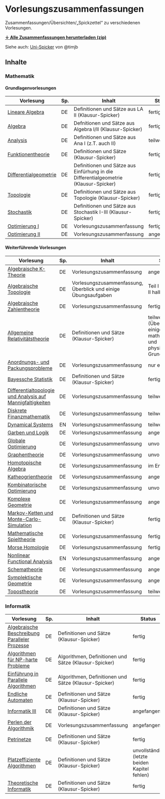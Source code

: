 <h1>Vorlesungszusammenfassungen</h1>

Zusammenfassungen/Übersichten/&bdquo;Spickzettel&ldquo; zu verschiedenen Vorlesungen.

<a href="https://github.com/GraffL/Vorlesungszusammenfassungen/archive/refs/heads/master.zip"><strong>&darr; Alle Zusammenfassungen herunterladen (zip)</strong></a>

Siehe auch: <a href="https://github.com/timjb/uni-spicker">Uni-Spicker</a> von @timjb

<h2>Inhalte</h2>

<h3>Mathematik</h3>

<h4>Grundlagenvorlesungen</h4>

| Vorlesung | Sp. | Inhalt | Status |
| --------- | --- | ------ | ------ |
| [Lineare Algebra](Lineare%20Algebra) | DE | Definitionen und Sätze aus LA II (Klausur-Spicker) | fertig |
| [Algebra](Algebra) | DE | Defnitionen und Sätze aus Algebra I/II (Klausur-Spicker) | fertig |
| [Analysis](Analysis) | DE | Definitionen und Sätze aus Ana I (z.T. auch II) | teilweise |
| [Funktionentheorie](Funktionentheorie) | DE | Definitionen und Sätze (Klausur-Spicker) | fertig |
| [Differentialgeometrie](Differentialgeometrie) | DE | Definitionen und Sätze aus Einfürhung in die Differentialgeometrie (Klausur-Spicker) | fertig |
| [Topologie](Topologie) | DE |  Definitionen und Sätze aus Topologie (Klausur-Spicker) | fertig |
| [Stochastik](Stochastik) | DE |  Definitionen und Sätze aus Stochastik I-III (Klausur-Spicker) | fertig |
| [Optimierung I](Einfuehrung%20in%20die%20Optimierung) | DE |  Vorlesungszusammenfassung | fertig |
| [Optimierung II](Optimierung%20II) | DE |  Vorlesungszusammenfassung | angefangen |

<h4>Weiterführende Vorlesungen</h4>

| Vorlesung | Sp. | Inhalt | Status |
| --------- | --- | ------ | ------ |
| [Algebraische K-Theorie](Algebraische%20K-Theorie) | DE | Vorlesungszusammenfassung | angefangen |
| [Algebraische Topologie](Algebraische%20Topologie) | DE | Vorlesungszusammenfassung, Überblick und einige Übungsaufgaben | Teil I fertig, Teil II halb |
| [Algebraische Zahlentheorie](Algebraische%20Zahlentheorie) | DE | Vorlesungszusammenfassung | fertig |
| [Allgemeine Relativitätstheorie](Allgemeine%20Relativit%C3%A4tstheorie) | DE | Definitionen und Sätze (Klausur-Spicker) | teilweise (Übersicht einiger mathematischer und physikalischer Grundbegriffe) |
| [Anordnungs- und Packungsprobleme](Anordnungs-%20und%20Packungsprobleme) | DE | Vorlesungszusammenfassung | nur ein Kapitel |
| [Bayessche Statistik](Bayessche%20Statistik) | DE | Definitionen und Sätze (Klausur-Spicker) | fertig |
| [Differentialtopologie und Analysis auf Mannigfaltigkeiten](Differentialtopologie%20und%20Analysis%20auf%20Mannigfaltigkeiten) | DE | Vorlesungszusammenfassung | teilweise |
| [Diskrete Finanzmathematik](Diskrete%20Finanzmathematik) | DE | Vorlesungszusammenfassung | teilweise |
| [Dynamical Systems](Dynamical%20Systems) | EN | Vorlesungszusammenfassung | teilweise |
| [Garben und Logik](Garben%20und%20Logik) | DE | Vorlesungszusammenfassung | angefangen |
| [Globale Optimierung](Globale%20Optimierung) | DE | Vorlesungszusammenfassung | unvollständig |
| [Graphentheorie](Graphentheorie) | DE | Vorlesungszusammenfassung | unvollständig |
| [Homotopische Algebra](Homotopische%20Algebra) | DE | Vorlesungszusammenfassung | im Entstehen |
| [Katheogrientheorie](Katheogrientheorie) | DE | Vorlesungszusammenfassung | angefangen |
| [Kombinatorische Optimierung](Kombinatorische%20Optimierung) | DE | Vorlesungszusammenfassung | unvollständig |
| [Komplexe Geometrie](Komplexe%20Geometrie) | DE | Vorlesungszusammenfassung | angefangen |
| [Markov-Ketten und Monte-Carlo-Simulation](Markov-Ketten%20und%20Monte-Carlo-Simulation) | DE | Definitionen und Sätze (Klausur-Spicker)  | fertig |
| [Mathematische Spieltheorie](Mathematische%20Spieltheorie) | DE | Vorlesungszusammenfassung | fertig (2x) |
| [Morse Homologie](Morse%20Homologie) | DE | Vorlesungszusammenfassung | fertig |
| [Nonlinear Functional Analysis](Nonlinear%20Functional%20Analysis) | EN | Vorlesungszusammenfassung | angefangen |
| [Schematheorie](Schematheorie) | DE | Vorlesungszusammenfassung | angefangen |
| [Symplektische Geometrie](Symplektische%20Geometrie) | DE | Vorlesungszusammenfassung | angefangen |
| [Topostheorie](Topostheorie) | DE | Vorlesungszusammenfassung | teilweise |

<h3>Informatik</h3>

| Vorlesung | Sp. | Inhalt | Status |
| --------- | --- | ------ | ------ |
| [Algebraische Beschreibung Paralleler Prozesse](Algebraische%20Beschreibung%20Paralleler%20Prozesse) | DE | Definitionen und Sätze (Klausur-Spicker) | fertig |
| [Algorithmen für NP-harte Probleme](Algorithmen%20f%C3%BCr%20NP-harte%20Probleme) | DE | Algorithmen, Definitionen und Sätze (Klausur-Spicker) | fertig |
| [Einführung in Parallele Algorithmen](Einf%C3%BChrung%20in%20Parallele%20Algorithmen) | DE | Algorithmen, Definitionen und Sätze (Klausur-Spicker) | fertig |
| [Endliche Automaten](Endliche%20Automaten) | DE | Definitionen und Sätze (Klausur-Spicker) | fertig |
| [Informatik III](Informatik%20III) | DE | Definitionen und Sätze (Klausur-Spicker) | angefangen |
| [Perlen der Algorithmik](Perlen%20der%20Algorithmik) | DE | Vorlesungszusammenfassung | angefangen |
| [Petrinetze](Petrinetze) | DE | Definitionen und Sätze (Klausur-Spicker) | fertig |
| [Platzeffiziente Algorithmen](Platzeffiziente%20Algorithmen) | DE | Definitionen und Sätze (Klausur-Spicker) | unvollständig (letzte beiden Kapitel fehlen) |
| [Theoretische Informatik](Theoretische%20Informatik) | DE | Definitionen und Sätze (Klausur-Spicker) | fertig |
